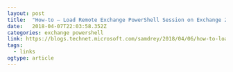 ```yaml
---
layout: post 
title:  "How-to – Load Remote Exchange PowerShell Session on Exchange 2010, 2013, 2016, Exchange Online (O365) – Microsoft Exchange pour Tous V2 – Microsoft Exchange made simple" 
date:   2018-04-07T22:03:58.352Z 
categories: exchange powershell
link: https://blogs.technet.microsoft.com/samdrey/2018/04/06/how-to-load-remote-powershell-session-on-exchange-2010-2013-2016-exchange-online-o365-2/ 
tags:
  - links
ogtype: article 
---
```


